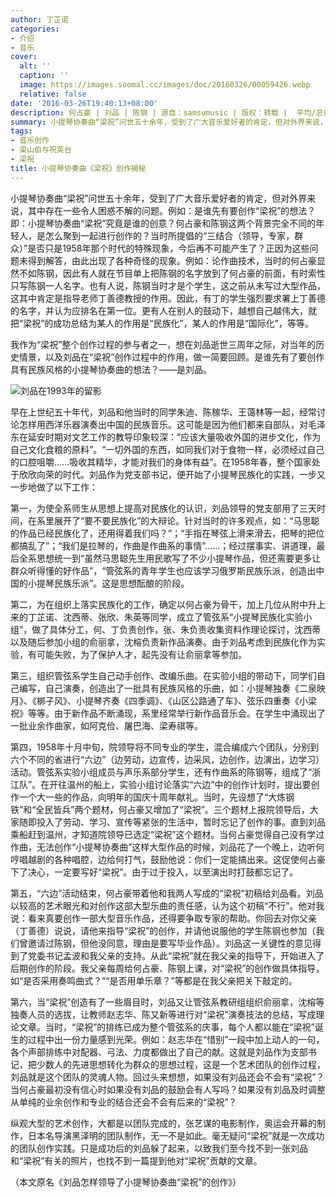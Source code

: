 ```yaml
---
author: 丁芷诺
categories:
- 介绍
- 音乐
cover:
  alt: ''
  caption: ''
  image: https://images.soomal.cc/images/doc/20160326/00059426.webp
  relative: false
date: '2016-03-26T19:40:13+08:00'
description: 何占豪 | 刘品 | 陈钢 | 源自：samsumusic | 版权：转载 |  平均/总评分：10.00/50
summary: 小提琴协奏曲“梁祝”问世五十余年，受到了广大音乐爱好者的肯定，但对外界来说，其中存在一些令人困惑不解的问题。例如：是谁先有要创作“梁祝”的想法？即：小提琴协奏曲“梁祝”究竟是谁的创意？何占豪和陈钢这两个背景完全不同的年轻人，是怎么聚到一起进行创作的？
tags:
- 音乐创作
- 梁山伯与祝英台
- 梁祝
title: 小提琴协奏曲《梁祝》创作揭秘
---
```


小提琴协奏曲“梁祝”问世五十余年，受到了广大音乐爱好者的肯定，但对外界来说，其中存在一些令人困惑不解的问题。例如：是谁先有要创作“梁祝”的想法？即：小提琴协奏曲“梁祝”究竟是谁的创意？何占豪和陈钢这两个背景完全不同的年轻人，是怎么聚到一起进行创作的？当时所提倡的“三结合（领导，专家，群众）”是否只是1958年那个时代的特殊现象，今后再不可能产生了？正因为这些问题未得到解答，由此出现了各种奇怪的现象。例如：论作曲技术，当时的何占豪显然不如陈钢，因此有人就在节目单上把陈钢的名字放到了何占豪的前面，有时索性只写陈钢一人名字。也有人说，陈钢当时才是个学生，这之前从未写过大型作品，这其中肯定是指导老师丁善德教授的作用。因此，有丁的学生强烈要求署上丁善德的名字，并认为应排名在第一位。更有人在别人的鼓动下，越想自己越伟大，就把“梁祝”的成功总结为某人的作用是“民族化”，某人的作用是“国际化”，等等。

我作为“梁祝”整个创作过程的参与者之一，想在刘品逝世三周年之际，对当年的历史情景，以及刘品在“梁祝”创作过程中的作用，做一简要回顾。是谁先有了要创作具有民族风格的小提琴协奏曲的想法？――是刘品。

![刘品在1993年的留影](https://images.soomal.cc/images/doc/20160326/00059426.webp)





早在上世纪五十年代，刘品和他当时的同学朱迪、陈稼华、王蔼林等一起，经常讨论怎样用西洋乐器演奏出中国的民族音乐。这可能是因为他们都来自部队，对毛泽东在延安时期对文艺工作的教导印象较深：“应该大量吸收外国的进步文化，作为自己文化食粮的原料”。“一切外国的东西，如同我们对于食物一样，必须经过自己的口腔咀嚼……吸收其精华，才能对我们的身体有益”。在1958年春，整个国家处于欣欣向荣的时代。刘品作为党支部书记，便开始了小提琴民族化的实践，一步又一步地做了以下工作：

第一，为使全系师生从思想上提高对民族化的认识，刘品领导的党支部用了三天时间，在系里展开了“要不要民族化”的大辩论。针对当时的许多观点，如：“马思聪的作品已经民族化了，还用得着我们吗？”；“手指在琴弦上滑来滑去，把琴的把位都搞乱了”；“我们是拉琴的，作曲是作曲系的事情”……；经过摆事实、讲道理，最后全系思想统一到“虽然马思聪先生用民歌写了不少小提琴作品，但还需要更多让群众听得懂的好作品”，“管弦系的青年学生也应该学习俄罗斯民族乐派，创造出中国的小提琴民族乐派”。这是思想酝酿的阶段。

第二，为在组织上落实民族化的工作，确定以何占豪为骨干，加上几位从附中升上来的丁芷诺、沈西蒂、张欣、朱英等同学，成立了管弦系“小提琴民族化实验小组”，做了具体分工，何、丁负责创作，张、朱负责收集资料作理论探讨，沈西蒂以及随后参加小组的俞丽拿，沈榕负责新作品演奏。由于刘品考虑到民族化作为实验，有可能失败，为了保护人才，起先没有让俞丽拿等参加。

第三，组织管弦系学生自己动手创作、改编乐曲。在实验小组的带动下，同学们自己编写，自己演奏，创造出了一批具有民族风格的乐曲，如：小提琴独奏《二泉映月》、《梆子风》、小提琴齐奏《四季调》、《山区公路通了车》、弦乐四重奏《小梁祝》等等。由于新作品不断涌现，系里经常举行新作品音乐会。在学生中涌现出了一批业余作曲家，如阿克俭、屠巴海、梁寿祺等。

第四，1958年十月中旬，院领导将不同专业的学生，混合编成六个团队，分别到六个不同的省进行“六边”（边劳动，边宣传，边采风，边创作，边演出，边学习）活动。管弦系实验小组成员与声乐系部分学生，还有作曲系的陈钢等，组成了“浙江队”。在开往温州的船上，实验小组讨论落实“六边”中的创作计划时，提出要创作一个大一些的作品，向明年的国庆十周年献礼。当时，先设想了“大炼钢铁”和“全民皆兵”两个题材，何占豪又增加了“梁祝”。三个题材上报院领导后，大家随即投入了劳动、学习、宣传等紧张的生活中，暂时忘记了创作的事。直到刘品乘船赶到温州，才知道院领导已选定“梁祝”这个题材。当何占豪觉得自己没有学过作曲，无法创作“小提琴协奏曲”这样大型作品的时候，刘品花了一个晚上，边听何哼唱越剧的各种唱腔，边给何打气，鼓励他说：你们一定能搞出来。这促使何占豪下了决心，一定要写好“梁祝”。由于过于投入，以至演出时打鼓都忘记了。

第五，“六边”活动结束，何占豪带着他和我两人写成的“梁祝”初稿给刘品看。刘品以较高的艺术眼光和对创作这部大型乐曲的责任感，认为这个初稿“不行”。他对我说：看来真要创作一部大型音乐作品，还得要争取专家的帮助。你回去对你父亲（丁善德）说说，请他来指导“梁祝”的创作，并请他说服他的学生陈钢也参加（我们曾邀请过陈钢，但他没同意，理由是要写毕业作品）。刘品这一关键性的意见得到了党委书记孟波和我父亲的支持。从此“梁祝”就在我父亲的指导下，开始进入了后期创作的阶段。我父亲每周给何占豪、陈钢上课，对“梁祝”的创作做具体指导，如“是否采用奏鸣曲式？”“是否用单乐章？”等都是在我父亲把关下敲定的。

第六，当“梁祝”创造有了一些眉目时，刘品又让管弦系教研组组织俞丽拿，沈榕等独奏人员的选拔，让教师赵志华、陈又新等进行对“梁祝”演奏技法的总结，写成理论文章。当时，“梁祝”的排练已成为整个管弦系的庆事，每个人都以能在“梁祝”诞生的过程中出一份力量感到光荣。例如：赵志华在“惜别”一段中加上动人的一句，各个声部排练中对配器、弓法、力度都做出了自己的献。这就是刘品作为支部书记，把少数人的先进思想转化为群众的思想过程，这是一个艺术团队的创作过程，刘品就是这个团队的灵魂人物。回过头来想想，如果没有刘品还会不会有“梁祝”？当何占豪最初没有信心时如果没有刘品的鼓励会有人写吗？如果没有刘品及时调整从单纯的业余创作和专业的结合还会不会有后来的“梁祝”？

纵观大型的艺术创作，大都是以团队完成的，张艺谋的电影制作，奥运会开幕的制作，日本名导演黑泽明的团队制作，无一不是如此。毫无疑问“梁祝”就是一次成功的团队创作实践。只是成功后的刘品躲了起来，以致我们至今找不到一张刘品和“梁祝”有关的照片，也找不到一篇提到他对“梁祝”贡献的文章。

（本文原名《刘品怎样领导了小提琴协奏曲“梁祝”的创作》）